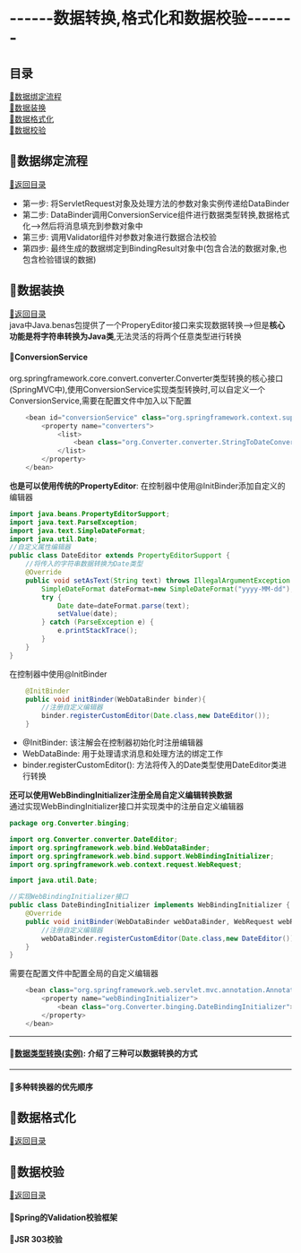 # ------数据转换,格式化和数据校验-------
<p id="title"></p>

## 目录
<a href="#p1">:chestnut:数据绑定流程</a><br>
<a href="#p2">:chestnut:数据装换</a><br>
<a href="#p3">:chestnut:数据格式化</a><br>
<a href="#p4">:chestnut:数据校验</a><br>

<p id="p1"></p>

## :ear_of_rice:数据绑定流程
<a href="#title">:palm_tree:返回目录</a><br>
+ 第一步: 将ServletRequest对象及处理方法的参数对象实例传递给DataBinder
+ 第二步: DataBinder调用ConversionService组件进行数据类型转换,数据格式化-->然后将消息填充到参数对象中
+ 第三步: 调用Validator组件对参数对象进行数据合法校验
+ 第四步: 最终生成的数据绑定到BindingResult对象中(包含合法的数据对象,也包含检验错误的数据)
<p id="p2"></p>

## :ear_of_rice:数据装换
<a href="#title">:palm_tree:返回目录</a><br>
java中Java.benas包提供了一个ProperyEditor接口来实现数据转换-->但是**核心功能是将字符串转换为Java类**,无法灵活的将两个任意类型进行转换
#### :herb:ConversionService
org.springframework.core.convert.converter.Converter类型转换的核心接口(SpringMVC中),使用ConversionService实现类型转换时,可以自定义一个ConversionService,需要在配置文件中加入以下配置
```Java
    <bean id="conversionService" class="org.springframework.context.support.ConversionServiceFactoryBean">
        <property name="converters">
            <list>
                <bean class="org.Converter.converter.StringToDateConverter" p:datePattern="yyyy-MM-dd"/>
            </list>
        </property>
    </bean>
```
**也是可以使用传统的PropertyEditor**: 在控制器中使用@InitBinder添加自定义的编辑器
```Java
import java.beans.PropertyEditorSupport;
import java.text.ParseException;
import java.text.SimpleDateFormat;
import java.util.Date;
//自定义属性编辑器
public class DateEditor extends PropertyEditorSupport {
    //将传入的字符串数据转换为Date类型
    @Override
    public void setAsText(String text) throws IllegalArgumentException {
        SimpleDateFormat dateFormat=new SimpleDateFormat("yyyy-MM-dd");
        try {
            Date date=dateFormat.parse(text);
            setValue(date);
        } catch (ParseException e) {
            e.printStackTrace();
        }
    }
}
```
在控制器中使用@InitBinder
```Java
    @InitBinder
    public void initBinder(WebDataBinder binder){
        //注册自定义编辑器
        binder.registerCustomEditor(Date.class,new DateEditor());
    }
```
+ @InitBinder: 该注解会在控制器初始化时注册编辑器
+ WebDataBinde: 用于处理请求消息和处理方法的绑定工作
+ binder.registerCustomEditor(): 方法将传入的Date类型使用DateEditor类进行转换

**还可以使用WebBindingInitializer注册全局自定义编辑转换数据**<br>
通过实现WebBindingInitializer接口并实现类中的注册自定义编辑器
```Java
package org.Converter.binging;

import org.Converter.converter.DateEditor;
import org.springframework.web.bind.WebDataBinder;
import org.springframework.web.bind.support.WebBindingInitializer;
import org.springframework.web.context.request.WebRequest;

import java.util.Date;

//实现WebBindingInitializer接口
public class DateBindingInitializer implements WebBindingInitializer {
    @Override
    public void initBinder(WebDataBinder webDataBinder, WebRequest webRequest) {
        //注册自定义编辑器
        webDataBinder.registerCustomEditor(Date.class,new DateEditor());
    }
}
```
需要在配置文件中配置全局的自定义编辑器
```Java
    <bean class="org.springframework.web.servlet.mvc.annotation.AnnotationMethodHandlerAdapter">
        <property name="webBindingInitializer">
            <bean class="org.Converter.binging.DateBindingInitializer"></bean>
        </property>
    </bean>
```

--------------------------

#### :herb:<a href="ConverterTest">数据类型转换(实例)</a>: 介绍了三种可以数据转换的方式 
--------------------------
#### :herb:多种转换器的优先顺序
<p id="p3"></p>

## :ear_of_rice:数据格式化
<a href="#title">:palm_tree:返回目录</a><br>
<p id="p4"></p>

## :ear_of_rice:数据校验
<a href="#title">:palm_tree:返回目录</a><br>
#### :herb:Spring的Validation校验框架
#### :herb:JSR 303校验
